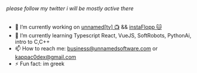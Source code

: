 ###### please follow my twitter i will be mostly active there
- 🔭 I’m currently working on [unnamed[tv] 📺](https://unnamedsoftware.com)  &&  [instaFlopp 🐱](https://instaflopp.com)
- 🌱 I’m currently learning Typescript React, VueJS, SoftRobots, PythonAi, intro to C,C++
- 📫 How to reach me: business@unnamedsoftware.com or kappac0dex@gmail.com
- ⚡ Fun fact: im greek
